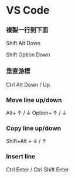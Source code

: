 # VS Code
### 複製一行到下面
Shift 
Alt 
Down 

Shift
Option
Down

### 垂直游標
Ctrl
Alt
Down / Up 
### Move line up/down
Alt+ ↑ / ↓ 
Option+ ↑ / ↓ 


### Copy line up/down
Shift+Alt + ↓ / ↑ 

### Insert line
Ctrl Enter / Ctrl Shift Enter